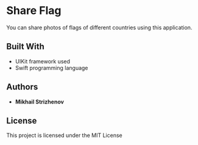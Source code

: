 # Share Flag

You can share photos of flags of different countries using this application.

## Built With

* UIKit framework used
* Swift programming language

## Authors

* **Mikhail Strizhenov**

## License

This project is licensed under the MIT License
